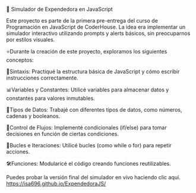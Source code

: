 🥤 Simulador de Expendedora en JavaScript

Este proyecto es parte de la primera pre-entrega del curso de Programación en JavaScript de CoderHouse. 
La idea era implementar un simulador interactivo utilizando prompts y alerts básicos, sin preocuparnos por estilos visuales.

⭐Durante la creación de este proyecto, exploramos los siguientes conceptos:

📝Sintaxis: Practiqué la estructura básica de JavaScript y cómo escribir instrucciones correctamente.

📊Variables y Constantes: Utilicé variables para almacenar datos y constantes para valores inmutables.

🔢Tipos de Datos: Trabajé con diferentes tipos de datos, como números, cadenas y booleanos.

🚦Control de Flujos: Implementé condicionales (if/else) para tomar decisiones en función de ciertas condiciones.

🔁Bucles e Iteraciones: Utilicé bucles (como while o for) para repetir acciones.

🛠️Funciones: Modularicé el código creando funciones reutilizables.

Puedes probar la versión final del simulador en vivo haciendo clic aquí.
https://isa696.github.io/ExpendedoraJS/
